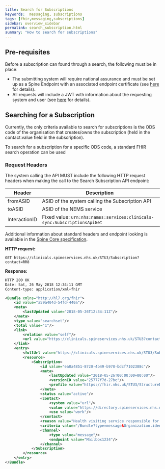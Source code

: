 ```yaml
---
title: Search for Subscriptions
keywords:  messaging, subscriptions
tags: [fhir,messaging,subscriptions]
sidebar: overview_sidebar
permalink: search_subscription.html
summary: "How to search for subscriptions"
---
```


## Pre-requisites ##

Before a subscription can found through a search, the following must be in place:

- The submitting system will require national assurance and must be set up as a Spine Endpoint with an associated endpoint certificate (see [here](https://developer.nhs.uk/apis/spine-core/build_endpoints.html) for details).
- All requests will include a JWT with information about the requesting system and user (see [here](https://developer.nhs.uk/apis/spine-core/security_jwt.html) for details).

## Searching for a Subscription ##

Currently, the only criteria available to search for subscriptions is the ODS code of the organisation that creates/owns the subscription (held in the contact.value field in the subscription).

To search for a subscription for a specific ODS code, a standard FHIR search operation can be used

### Request Headers ###

The system calling the API MUST include the following HTTP request headers when making the call to the Search Subscription API endpoint:

| Header | Description |
| --- | --- |
| fromASID | ASID of the system calling the Subscription API |
| toASID | ASID of the NEMS service |
| InteractionID | Fixed value: `urn:nhs:names:services:clinicals-sync:SubscriptionsApiGet` |

Additional information about standard headers and endpoint looking is available in the [Spine Core specification](https://developer.nhs.uk/apis/spine-core/build_directory.html).


**HTTP request:**

```http
GET https://clinicals.spineservices.nhs.uk/STU3/Subscription?contact=RR8
```

**Response:**

```xml
HTTP 200 OK
Date: Sat, 26 May 2018 12:34:11 GMT
Content-type: application/xml+fhir

<Bundle xmlns="http://hl7.org/fhir">
	<id value="a59a404d-54fd-440a"/>
	<meta>
		<lastUpdated value="2018-05-26T12:34:11Z"/>
	</meta>
	<type value="searchset"/>
	<total value="1"/>
	<link>
		<relation value="self"/>
		<url value="https://clinicals.spineservices.nhs.uk/STU3?contact=RR8"/>
	</link>
	<entry>
		<fullUrl value="https://clinicals.spineservices.nhs.uk/STU3/Subscription/ea0a485187204b49b978bdcf7102388c"/> 
		<resource>
			<Subscription>
				<id value="ea0a4851-8720-4b49-b978-bdcf7102388c"/>
				<meta>
					<lastUpdated value="2018-05-26T00:00:00+00:00"/>
					<versionID value="25777f7d-27bc"/>
					<profile value="https://fhir.nhs.uk/STU3/StructureDefinition/EMS-Subscription-1"/>
				</meta>
				<status value="active"/>
				<contact>
					<system value="url"/>
					<value value="https://directory.spineservices.nhs.uk/STU3/Organization/RR8"/>
					<use value="work"/>
				</contact>
				<reason value="Health visiting service responsible for Leeds"/>
				<criteria value="/Bundle?type=message&Organization.identifier=X2458&MessageHeader.event=PDS001&MessageHeader.event=PDS002&MessageHeader.event=PDS003&MessageHeader.event=PDS004"/>
				<channel>
					<type value="message"/>
					<endpoint value="Mailbox1234"/>
				</channel>
			</Subscription>
		</resource>
	</entry>
</Bundle>
```

